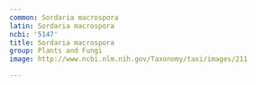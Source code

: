 ```yaml
---
common: Sordaria macrospora
latin: Sordaria macrospora
ncbi: '5147'
title: Sordaria macrospora
group: Plants and Fungi
image: http://www.ncbi.nlm.nih.gov/Taxonomy/taxi/images/211

---
```

